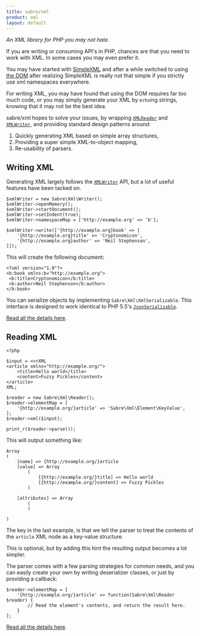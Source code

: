 ```yaml
---
title: sabre/xml
product: xml
layout: default
---
```


*An XML library for PHP you may not hate.*

If you are writing or consuming API's in PHP, chances are that you need to
work with XML. In some cases you may even prefer it.

You may have started with [SimpleXML][1] and after a while switched to using
[the DOM][2] after realizing SimpleXML is really not that simple if you
strictly use xml namespaces everywhere.

For writing XML, you may have found that using the DOM requires far too much
code, or you may simply generate your XML by `echo`ing strings, knowing that
it may not be the best idea.

sabre/xml hopes to solve your issues, by wrapping [`XMLReader`][3] and
[`XMLWriter`][4], and providing standard design patterns around:

1. Quickly generating XML based on simple array structures,
2. Providing a super simple XML-to-object mapping,
3. Re-usability of parsers.


Writing XML
-----------

Generating XML largely follows the [`XMLWriter`][4] API, but a lot of useful
features have been tacked on.

    $xmlWriter = new Sabre\Xml\Writer();
    $xmlWriter->openMemory();
    $xmlWriter->startDocument();
    $xmlWriter->setIndent(true);
    $xmlWriter->namespaceMap = ['http://example.org' => 'b'];

    $xmlWriter->write(['{http://example.org}book' => [
        '{http://example.org}title' => 'Cryptonomicon',
        '{http://example.org}author' => 'Neil Stephenson',
    ]]);

This will create the following document:

    <?xml version="1.0"?>
    <b:book xmlns:b="http://example.org">
     <b:title>Cryptonomicon</b:title>
     <b:author>Neil Stephenson</b:author>
    </b:book>

You can serialize objects by implementing `Sabre\Xml\XmlSerializable`. This
interface is designed to work identical to PHP 5.5's [`JsonSerializable`][5].

[Read all the details here][6].

Reading XML
-----------

    <?php

    $input = <<<XML
    <article xmlns="http://example.org/">
        <title>Hello world</title>
        <content>Fuzzy Pickles</content>
    </article>
    XML;

    $reader = new Sabre\Xml\Reader();
    $reader->elementMap = [
        '{http://example.org/}article' => 'Sabre\Xml\Element\KeyValue',
    ];
    $reader->xml($input);

    print_r($reader->parse());

This will output something like:

    Array
    (
        [name] => {http://example.org/}article
        [value] => Array
            (
                [{http://example.org/}title] => Hello world
                [{http://example.org/}content] => Fuzzy Pickles
            )

        [attributes] => Array
            (
            )

    )

The key in the last example, is that we tell the parser to treat the contents
of the `article` XML node as a key-value structure.

This is optional, but by adding this hint the resulting output becomes a lot
simpler.

The parser comes with a few parsing strategies for common needs, and you can
easily create your own by writing deserializer classes, or just by providing a
callback:

    $reader->elementMap = [
        '{http://example.org/}article' => function(Sabre\Xml\Reader $reader) {
            // Read the element's contents, and return the result here.
        }
    ];

[Read all the details here][7].

[1]: http://php.net/manual/en/book.simplexml.php
[2]: http://ca2.php.net/manual/en/book.dom.php
[3]: http://php.net/manual/en/book.xmlreader.php
[4]: http://php.net/manual/en/book.xmlwriter.php
[5]: http://php.net/manual/en/class.jsonserializable.php
[6]: /xml/writing/
[7]: /xml/reading/
